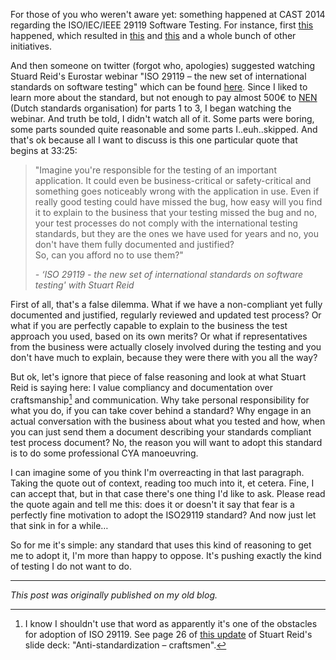 <!--
.. title: Joining the fray on ISO 29119
.. slug: joining-the-fray-on-iso-29119
.. date: 2014-08-23 10:04:08 UTC+02:00
.. tags: ISO 29119, context-driven testing, test management
.. category: philosophy of testing
.. link: 
.. description:
.. type: text
-->

For those of you who weren't aware yet: something happened at CAST 2014 regarding the ISO/IEC/IEEE 29119 Software Testing. For instance, first [this](http://www.youtube.com/watch?v=A721ltyVw3o&list=PLQB4l9iafcelXpJnK6IyDsoFeEb1icqrl) happened, which resulted in [this](http://www.ipetitions.com/petition/stop29119) and [this](http://www.professionaltestersmanifesto.org/) and a whole bunch of other initiatives.

And then someone on twitter (forgot who, apologies) suggested watching Stuard Reid's Eurostar webinar "ISO 29119 – the new set of international standards on software testing" which can be found [here](https://www.youtube.com/watch?v=c4W-jWRldj0). Since I liked to learn more about the standard, but not enough to pay almost 500€ to [NEN](http://www.nen.nl/Zoekresultaten.htm?q=iso+29119) (Dutch standards organisation) for parts 1 to 3, I began watching the webinar.
And truth be told, I didn't watch all of it. Some parts were boring, some parts sounded quite reasonable and some parts I..euh..skipped. And that's ok because all I want to discuss is this one particular quote that begins at 33:25:

<!-- TEASER_END -->

> "Imagine you're responsible for the testing of an important application. It could even be business-critical or safety-critical and something goes noticeably wrong with the application in use. Even if really good testing could have missed the bug, how easy will you find it to explain to the business that your testing missed the bug and no, your test processes do not comply with the international testing standards, but they are the ones we have used for years and no, you don't have them fully documented and justified?  
> So, can you afford no to use them?"
>  
> *- ‘ISO 29119 - the new set of international standards on software testing' with Stuart Reid*

First of all, that's a false dilemma. What if we have a non-compliant yet fully documented and justified, regularly reviewed and updated test process? Or what if you are perfectly capable to explain to the business the test approach you used, based on its own merits? Or what if representatives from the business were actually closely involved during the testing and you don't have much to explain, because they were there with you all the way?

But ok, let's ignore that piece of false reasoning and look at what Stuart Reid is saying here: I value compliancy and documentation over craftsmanship[^1] and communication. Why take personal responsibility for what you do, if you can take cover behind a standard? Why engage in an actual conversation with the business about what you tested and how, when you can just send them a document describing your standards compliant test process document?
No, the reason you will want to adopt this standard is to do some professional CYA manoeuvring.

I can imagine some of you think I'm overreacting in that last paragraph. Taking the quote out of context, reading too much into it, et cetera. Fine, I can accept that, but in that case there's one thing I'd like to ask. Please read the quote again and tell me this: does it or doesn't it say that fear is a perfectly fine motivation to adopt the ISO29119 standard? And now just let that sink in for a while…

So for me it's simple: any standard that uses this kind of reasoning to get me to adopt it, I'm more than happy to oppose. It's pushing exactly the kind of testing I do not want to do.

---

*This post was originally published on my old blog.*

[^1]: I know I shouldn't use that word as apparently it's one of the obstacles for adoption of ISO 29119. See page 26 of [this update](http://www.bcs.org/upload/pdf/sreid-120913.pdf) of Stuart Reid's slide deck: "Anti-standardization – craftsmen".